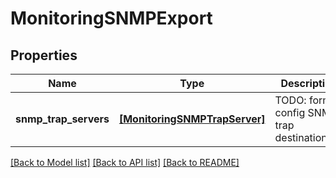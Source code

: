 # MonitoringSNMPExport

## Properties
Name | Type | Description | Notes
------------ | ------------- | ------------- | -------------
**snmp_trap_servers** | [**[MonitoringSNMPTrapServer]**](MonitoringSNMPTrapServer.md) | TODO:  format, config SNMP trap destination(s). | [optional] 

[[Back to Model list]](../README.md#documentation-for-models) [[Back to API list]](../README.md#documentation-for-api-endpoints) [[Back to README]](../README.md)


